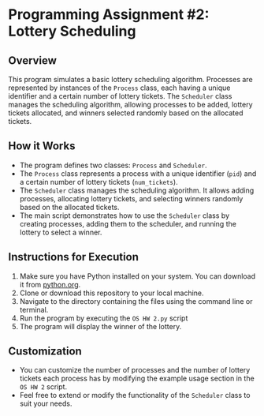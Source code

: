 # Programming Assignment #2: Lottery Scheduling 

## Overview
This program simulates a basic lottery scheduling algorithm. Processes are represented by instances of the `Process` class, each having a unique identifier and a certain number of lottery tickets. The `Scheduler` class manages the scheduling algorithm, allowing processes to be added, lottery tickets allocated, and winners selected randomly based on the allocated tickets.

## How it Works
- The program defines two classes: `Process` and `Scheduler`.
- The `Process` class represents a process with a unique identifier (`pid`) and a certain number of lottery tickets (`num_tickets`).
- The `Scheduler` class manages the scheduling algorithm. It allows adding processes, allocating lottery tickets, and selecting winners randomly based on the allocated tickets.
- The main script demonstrates how to use the `Scheduler` class by creating processes, adding them to the scheduler, and running the lottery to select a winner.

## Instructions for Execution
1. Make sure you have Python installed on your system. You can download it from [python.org](https://www.python.org/).
2. Clone or download this repository to your local machine.
3. Navigate to the directory containing the files using the command line or terminal.
4. Run the program by executing the `OS HW 2.py` script
5. The program will display the winner of the lottery.


## Customization
- You can customize the number of processes and the number of lottery tickets each process has by modifying the example usage section in the `OS HW 2` script.
- Feel free to extend or modify the functionality of the `Scheduler` class to suit your needs.
